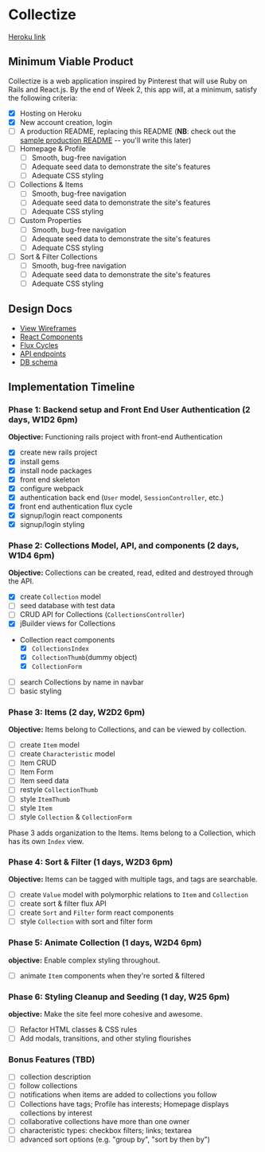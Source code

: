 # Collectize

[Heroku link][heroku]

[heroku]: https://collectize.herokuapp.com/

## Minimum Viable Product

Collectize is a web application inspired by Pinterest that will use Ruby on Rails and React.js.  By the end of Week 2, this app will, at a minimum, satisfy the following criteria:

- [x] Hosting on Heroku
- [x] New account creation, login
- [ ] A production README, replacing this README (**NB**: check out the [sample production README](docs/production_readme.md) -- you'll write this later)
- [ ] Homepage & Profile
  - [ ] Smooth, bug-free navigation
  - [ ] Adequate seed data to demonstrate the site's features
  - [ ] Adequate CSS styling
- [ ] Collections & Items
  - [ ] Smooth, bug-free navigation
  - [ ] Adequate seed data to demonstrate the site's features
  - [ ] Adequate CSS styling
- [ ] Custom Properties
  - [ ] Smooth, bug-free navigation
  - [ ] Adequate seed data to demonstrate the site's features
  - [ ] Adequate CSS styling
- [ ] Sort & Filter Collections
  - [ ] Smooth, bug-free navigation
  - [ ] Adequate seed data to demonstrate the site's features
  - [ ] Adequate CSS styling

## Design Docs
* [View Wireframes][views]
* [React Components][components]
* [Flux Cycles][flux-cycles]
* [API endpoints][api-endpoints]
* [DB schema][schema]

[views]: docs/views.md
[components]: docs/components.md
[flux-cycles]: docs/flux-cycles.md
[api-endpoints]: docs/api-endpoints.md
[schema]: docs/schema.md

## Implementation Timeline

### Phase 1: Backend setup and Front End User Authentication (2 days, W1D2 6pm)

**Objective:** Functioning rails project with front-end Authentication

- [x] create new rails project
- [x] install gems
- [x] install node packages
- [x] front end skeleton
- [x] configure webpack
- [x] authentication back end (`User` model, `SessionController`, etc.)
- [x] front end authentication flux cycle
- [x] signup/login react components
- [x] signup/login styling

### Phase 2: Collections Model, API, and components (2 days, W1D4 6pm)

**Objective:** Collections can be created, read, edited and destroyed through the API.

- [x] create `Collection` model
- [ ] seed database with test data
- [ ] CRUD API for Collections (`CollectionsController`)
- [x] jBuilder views for Collections
- Collection react components
  - [x] `CollectionsIndex`
  - [x] `CollectionThumb`(dummy object)
  - [x] `CollectionForm`
- [ ] search Collections by name in navbar
- [ ] basic styling

### Phase 3: Items (2 day, W2D2 6pm)

**Objective:** Items belong to Collections, and can be viewed by collection.

- [ ] create `Item` model
- [ ] create `Characteristic` model
- [ ] Item CRUD
- [ ] Item Form
- [ ] Item seed data
- [ ] restyle `CollectionThumb`
- [ ] style `ItemThumb`
- [ ] style `Item`
- [ ] style `Collection` & `CollectionForm`

Phase 3 adds organization to the Items. Items belong to a Collection,
which has its own `Index` view.

### Phase 4: Sort & Filter (1 days, W2D3 6pm)

**Objective:** Items can be tagged with multiple tags, and tags are searchable.

- [ ] create `Value` model with polymorphic relations to `Item` and `Collection`
- [ ] create sort & filter flux API
- [ ] create `Sort` and `Filter` form react components
- [ ] style `Collection` with sort and filter form

### Phase 5: Animate Collection (1 days, W2D4 6pm)

**objective:** Enable complex styling throughout.

- [ ] animate `Item` components when they're sorted & filtered

### Phase 6: Styling Cleanup and Seeding (1 day, W25 6pm)

**objective:** Make the site feel more cohesive and awesome.

- [ ] Refactor HTML classes & CSS rules
- [ ] Add modals, transitions, and other styling flourishes

### Bonus Features (TBD)
- [ ] collection description
- [ ] follow collections
- [ ] notifications when items are added to collections you follow
- [ ] Collections have tags; Profile has interests; Homepage displays collections by interest
- [ ] collaborative collections have more than one owner
- [ ] characteristic types: checkbox filters; links; textarea
- [ ] advanced sort options (e.g. "group by", "sort by then by")

[phase-one]: docs/phases/phase1.md
[phase-two]: docs/phases/phase2.md
[phase-three]: docs/phases/phase3.md
[phase-four]: docs/phases/phase4.md
[phase-five]: docs/phases/phase5.md
